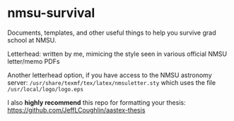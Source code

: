 # nmsu-survival
Documents, templates, and other useful things to help you survive grad school at NMSU.

Letterhead: written by me, mimicing the style seen in various official NMSU letter/memo PDFs

Another letterhead option, if you have access to the NMSU astronomy server: `/usr/share/texmf/tex/latex/nmsuletter.sty` which uses the file `/usr/local/logo/logo.eps`

I also **highly recommend** this repo for formatting your thesis: https://github.com/JeffLCoughlin/aastex-thesis
